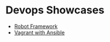 # Devops Showcases

* [Robot Framework](https://github.com/mrako/devops-showcases/tree/master/robot)
* [Vagrant with Ansible](https://github.com/mrako/devops-showcases/tree/master/vagrant-ansible)

